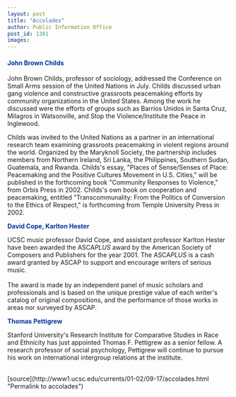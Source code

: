```yaml
---
layout: post
title: "Accolades"
author: Public Information Office
post_id: 1381
images:
---
```


<h4>
  <font color="#003399">John Brown Childs</font>
</h4>
<p>
  John Brown Childs, professor of sociology, addressed the Conference on Small Arms session of the United Nations in July. Childs discussed urban gang violence and constructive grassroots peacemaking efforts by community organizations in the United States. Among the work he discussed were the efforts of groups such as Barrios Unidos in Santa Cruz, Milagros in Watsonville, and Stop the Violence/Institute the Peace in Inglewood.
</p>
<p>
  Childs was invited to the United Nations as a partner in an international research team examining grassroots peacemaking in violent regions around the world. Organized by the Maryknoll Society, the partnership includes members from Northern Ireland, Sri Lanka, the Philippines, Southern Sudan, Guatemala, and Rwanda. Childs's essay, "Places of Sense/Senses of Place: Peacemaking and the Positive Cultures Movement in U.S. Cities," will be published in the forthcoming book "Community Responses to Violence," from Orbis Press in 2002. Childs's own book on cooperation and peacemaking, entitled "Transcommunality: From the Politics of Conversion to the Ethics of Respect," is forthcoming from Temple University Press in 2002.
</p>
<p>
  <font color="#003399"><b>David Cope, Karlton Hester</b></font>
</p>
<p>
  UCSC music professor David Cope, and assistant professor Karlton Hester have been awarded the ASCA<i>PLUS</i> award by the American Society of Composers and Publishers for the year 2001. The ASCA<i>PLUS</i> is a cash award granted by ASCAP to support and encourage writers of serious music.<br>
  <br>
  The award is made by an independent panel of music scholars and professionals and is based on the unique prestige value of each writer's catalog of original compositions, and the performance of those works in areas nor surveyed by ASCAP.
</p>
<p>
  <font color="#003399"><b>Thomas Pettigrew</b></font>
</p>
<p>
  Stanford University's Research Institute for Comparative Studies in Race and Ethnicity has just appointed Thomas F. Pettigrew as a senior fellow. A research professor of social psychology, Pettigrew will continue to pursue his work on international intergroup relations at the institute.<br>
  <br>
  </p>
[source](http://www1.ucsc.edu/currents/01-02/09-17/accolades.html "Permalink to accolades")
